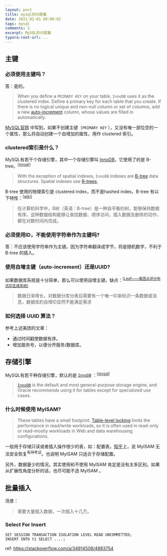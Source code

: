 ```yaml
---
layout: post
title: mysql的问题集
date: 2021-02-01 00:00:02
tags: mysql
comments: 1
excerpt: MySQL的问题集
typora-root-url: ..
---
```


## 主键

### 必须使用主键吗？

答：是的。

> When you define a `PRIMARY KEY` on your table, `InnoDB` uses it as the clustered index. Define a primary key for each table that you create. If there is no logical unique and non-null column or set of columns, add a new [auto-increment](https://dev.mysql.com/doc/refman/8.0/en/glossary.html#glos_auto_increment) column, whose values are filled in automatically.

[MySQL官网](https://dev.mysql.com/doc/refman/8.0/en/innodb-index-types.html) 中写到，如果不创建主键（`PRIMARY KEY` ），又没有唯一部位空的一个属性，那么将自动创建一个自增加的属性，用作 clustered 索引。

### clustered索引是什么？

MySQL有若干个存储引擎，其中一个存储引擎叫 [InnoDB](https://dev.mysql.com/doc/refman/8.0/en/glossary.html#glos_innodb)，它使用了的是 B-tree。<sup>[[mysql]](https://dev.mysql.com/doc/refman/8.0/en/innodb-physical-structure.html)</sup>

> With the exception of spatial indexes, `InnoDB` indexes are [B-tree](https://dev.mysql.com/doc/refman/8.0/en/glossary.html#glos_b_tree) data structures. Spatial indexes use [R-trees](https://dev.mysql.com/doc/refman/8.0/en/glossary.html#glos_r_tree),

B-tree 使用的物理索引是 clustered index，而不是hashed index。B-tree 有以下特性：<sup>[[wik]i](https://zh.wikipedia.org/wiki/B%E6%A0%91)</sup>

> 在计算机科学中，B树（英语：B-tree）是一种自平衡的树，能够保持数据有序。这种数据结构能够让查找数据、顺序访问、插入数据及删除的动作，都在对数时间内完成。

### 必须使用ID，不能使用字符串作为主键吗?

答：不应该使用字符串作为主键。因为字符串翻译成字节，将是随机数字，不利于 B-tree 的插入。

### 使用自增主键（auto-increment）还是UUID?

如果数据库系统是十分简单，那么可以使用自增主键。缺点：<sup>[[Leaf——美团点评分布式ID生成系统]](https://tech.meituan.com/2017/04/21/mt-leaf.html)</sup>

> 数据日渐增长，对数据分库分表后需要有一个唯一ID来标识一条数据或消息，数据库的自增ID显然不能满足需求

### 如何选择 UUID 算法？

参考上述美团的文章：

- 通过时间戳使数据有序。
- 增加服务号，以便分开服务/数据库。

## 存储引擎

MySQL有若干种存储引擎，默认的是 [`InnoDB`](https://dev.mysql.com/doc/refman/8.0/en/innodb-storage-engine.html) ：<sup>[[mysql]](https://dev.mysql.com/doc/refman/8.0/en/storage-engines.html)</sup>

>  [`InnoDB`](https://dev.mysql.com/doc/refman/8.0/en/innodb-storage-engine.html) is the default and most general-purpose storage engine, and Oracle recommends using it for tables except for specialized use cases.

### 什么时候使用 MyISAM?

> These tables have a small footprint. [Table-level locking](https://dev.mysql.com/doc/refman/8.0/en/glossary.html#glos_table_lock) limits the performance in read/write workloads, so it is often used in read-only or read-mostly workloads in Web and data warehousing configurations.

一般用于存储只读或者插入操作很少的表，如：配置表。[知乎](https://www.zhihu.com/question/20596402)上，说 MyISAM 无法安全恢复<sup>有待考证</sup>。也说明 MyISAM 只适合于存储配置。

另外，数据量少的情况。其实使用和不使用 MyISAM 肯定是没有太多区别。如果从扩展性角度分析的话，也尽可能不选 MyISAM 。

## 批量插入

场景：

> 需要大量插入数据，一次插入十几万。

### Select For Insert 

```mysql
SET SESSION TRANSACTION ISOLATION LEVEL READ UNCOMMITTED;
INSERT INTO t1 SELECT ....;
```

ref: https://stackoverflow.com/a/34914508/4883754

<!--事务等级设置为：[READ UNCOMMITTED](https://www.liaoxuefeng.com/wiki/1177760294764384/1219071817284064)，可能出现脏读。-->